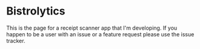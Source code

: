 # Bistrolytics

This is the page for a receipt scanner app that I'm developing. If you happen to be a user with an issue or a feature request please use the issue tracker.
